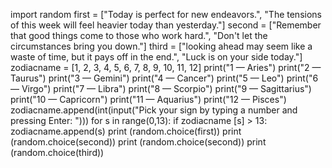import random 
first = ["Today is perfect for new endeavors.", "The tensions of this week will feel heavier today than yesterday."]
second = ["Remember that good things come to those who work hard.", "Don't let the circumstances bring you down."]
third = ["looking ahead may seem like a waste of time, but it pays off in the end.", "Luck is on your side today."]
zodiacname = [1, 2, 3, 4, 5, 6, 7, 8, 9, 10, 11, 12]
print("1 — Aries")
print("2 — Taurus")
print("3 — Gemini")
print("4 — Cancer")
print("5 — Leo")
print("6 — Virgo")
print("7 — Libra")
print("8 — Scorpio")
print("9 — Sagittarius")
print("10 — Capricorn") 
print("11 — Aquarius")
print("12 — Pisces")
zodiacname.append(int(input("Pick your sign by typing a number and pressing Enter: ")))
for s in range(0,13):
    if zodiacname [s] > 13:
        zodiacname.append(s)
    print (random.choice(first))
    print (random.choice(second))
    print (random.choice(second))
    print (random.choice(third))
